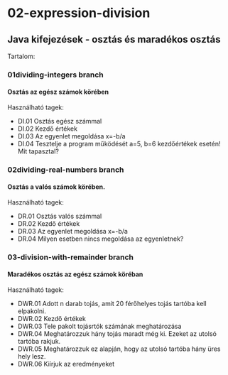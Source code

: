 # 02-expression-division<br/>
## Java kifejezések - osztás és maradékos osztás<br/>
Tartalom:<br/>
### 01dividing-integers branch<br/>
#### Osztás az egész számok körében<br/>
Használható tagek:<br/>
* DI.01           Osztás egész számmal
* DI.02           Kezdő értékek
* DI.03           Az egyenlet megoldása x=-b/a
* DI.04           Tesztelje a program működését a=5, b=6 kezdőértékek esetén! Mit tapasztal?    
### 02dividing-real-numbers branch<br/>
#### Osztás a valós számok körében.<br/>
Használható tagek:<br/>
* DR.01           Osztás valós számmal
* DR.02           Kezdő értékek
* DR.03           Az egyenlet megoldása x=-b/a
* DR.04           Milyen esetben nincs megoldása az egyenletnek?
### 03-division-with-remainder branch<br/>
#### Maradékos osztás az egész számok köréban<br/>
Használható tagek:<br/>
* DWR.01          Adott n darab tojás, amit 20 férőhelyes tojás tartóba kell elpakolni.
* DWR.02          Kezdő értékek
* DWR.03          Tele pakolt tojásrtók számának meghatározása
* DWR.04          Meghatározzuk hány tojás maradt még ki. Ezeket az utolsó tartóba rakjuk.
* DWR.05          Meghatározzuk ez alapján, hogy az utolsó tartóba hány üres hely lesz.
* DWR.06          Kiírjuk az eredményeket
